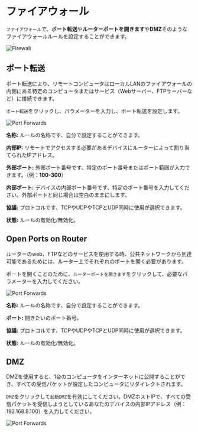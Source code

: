 # ファイアウォール

`ファイアウォール`で、**ポート転送**や**ルーターポートを開きます**や**DMZ**そのようなファイアウォールルールを設定することができます。

![Firewall](https://static.gl-inet.com/docs/router/jp/3/setup/gl-ar750s/firewall/firewall.png)



## ポート転送

ポート転送により、リモートコンピュータはローカルLANのファイアウォールの内側にある特定のコンピュータまたはサービス（Webサーバー、FTPサーバーなど）に接続できます。

`ポート転送`をクリックし、パラメーターを入力し、ポート転送を設定します。

![Port Forwards](https://static.gl-inet.com/docs/router/jp/3/setup/gl-ar750s/firewall/port_forwards.png)

**名称:** ルールの名称です、自分で設定することができます。

**内部IP:** リモートでアクセスする必要があるデバイスにルーターによって割り当てられたIPアドレス。

**外部ポート:** 外部ポート番号です、特定のポート番号またはポート範囲が入力できます。（例：**100-300**）

**内部ポート:** デバイスの内部ポート番号です、特定のポート番号を入力してください。外部ポートと同じ場合は空白のままにします。

**協議:** プロトコルです、TCPやUDPやTCPとUDP同時に使用が選択できます。

**状態:** ルールの有効化/無効化。


## Open Ports on Router

ルーターのweb、FTPなどのサービスを使用する時、公共ネットワークから到達可能であるためには、ルーター上でそれぞれのポートを開く必要があります。

ポートを開くことのために、`ルーターポートを開きます`をクリックして、必要なパラメーターを入力してください。

![Port Forwards](https://static.gl-inet.com/docs/router/jp/3/setup/gl-ar750s/firewall/open_port.png)

**名称:** ルールの名称です、自分で設定することができます。

**ポート:** 開きたいのポート番号。

**協議:** プロトコルです、TCPやUDPやTCPとUDP同時に使用が選択できます。

**状態:** ルールの有効化/無効化。



## DMZ

DMZを使用すると、1台のコンピュータをインターネットに公開することができ、すべての受信パケットが設定したコンピュータにリダイレクトされます。

`DMZ`をクリックして`起動DMZ`を有効にしてください。DMZホストIPで、すべての受信パケットを受信しようとしているあなたのデバイスの内部IPアドレス（例：192.168.8.100）を入力してください。

![Port Forwards](https://static.gl-inet.com/docs/router/jp/3/setup/gl-ar750s/firewall/DMZ.png)